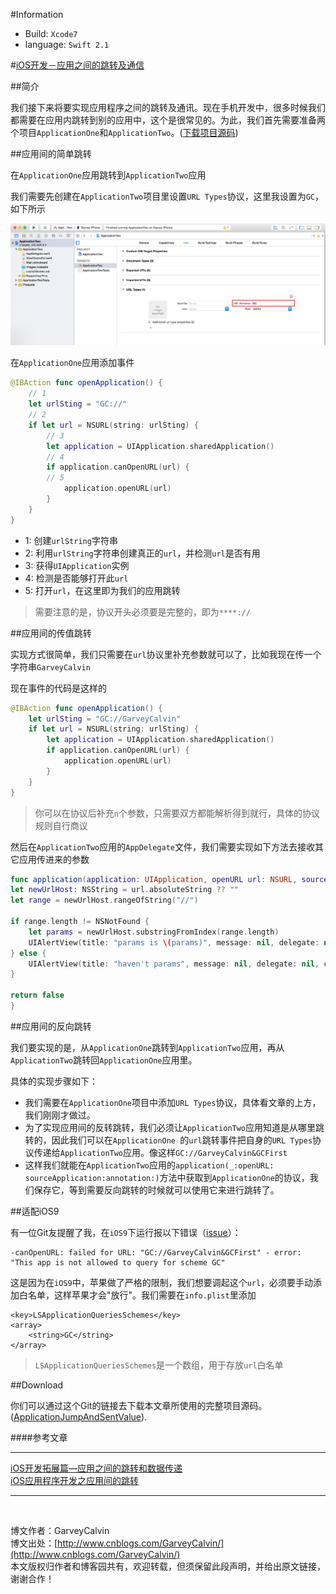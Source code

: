#Information

* Build: `Xcode7`
* language: `Swift 2.1`

#[iOS开发－应用之间的跳转及通信](http://www.cnblogs.com/GarveyCalvin/p/4877115.html)

##简介

我们接下来将要实现应用程序之间的跳转及通讯。现在手机开发中，很多时候我们都需要在应用内跳转到别的应用中，这个是很常见的。为此，我们首先需要准备两个项目`ApplicationOne`和`ApplicationTwo`。([下载项目源码](https://github.com/GarveyCalvin/ApplicationJumpAndSentValue))

##应用间的简单跳转

在`ApplicationOne`应用跳转到`ApplicationTwo`应用

我们需要先创建在`ApplicationTwo`项目里设置`URL Types`协议，这里我设置为`GC`，如下所示

![](Resource/url_type.png)

在`ApplicationOne`应用添加事件

```swift
@IBAction func openApplication() {
	// 1
    let urlSting = "GC://"
    // 2
    if let url = NSURL(string: urlSting) {
	    // 3
        let application = UIApplication.sharedApplication()
        // 4
        if application.canOpenURL(url) {
        // 5
            application.openURL(url)
        }
    }
}
```

* 1: 创建`urlString`字符串
* 2: 利用`urlString`字符串创建真正的`url`，并检测`url`是否有用
* 3: 获得`UIApplication`实例
* 4: 检测是否能够打开此`url`
* 5: 打开`url`，在这里即为我们的应用跳转

> 需要注意的是，协议开头必须要是完整的，即为`****://`

##应用间的传值跳转

实现方式很简单，我们只需要在`url`协议里补充参数就可以了，比如我现在传一个字符串`GarveyCalvin`

现在事件的代码是这样的

```swift
@IBAction func openApplication() {
    let urlSting = "GC://GarveyCalvin"
    if let url = NSURL(string: urlSting) {
        let application = UIApplication.sharedApplication()
        if application.canOpenURL(url) {
            application.openURL(url)
        }
    }
}
```

> 你可以在协议后补充`n`个参数，只需要双方都能解析得到就行，具体的协议规则自行商议

然后在`ApplicationTwo`应用的`AppDelegate`文件，我们需要实现如下方法去接收其它应用传进来的参数

```swift
func application(application: UIApplication, openURL url: NSURL, sourceApplication: String?, annotation: AnyObject?) -> Bool {
let newUrlHost: NSString = url.absoluteString ?? ""
let range = newUrlHost.rangeOfString("//")
    
if range.length != NSNotFound {
    let params = newUrlHost.substringFromIndex(range.length)
    UIAlertView(title: "params is \(params)", message: nil, delegate: nil, cancelButtonTitle: "Confirm").show()
} else {
    UIAlertView(title: "haven't params", message: nil, delegate: nil, cancelButtonTitle: "Confirm").show()
}
    
return false
}
```

##应用间的反向跳转

我们要实现的是，从`ApplicationOne`跳转到`ApplicationTwo`应用，再从`ApplicationTwo`跳转回`ApplicationOne`应用里。

具体的实现步骤如下：

* 我们需要在`ApplicationOne`项目中添加`URL Types`协议，具体看文章的上方，我们刚刚才做过。
* 为了实现应用间的反转跳转，我们必须让`ApplicationTwo`应用知道是从哪里跳转的，因此我们可以在`ApplicationOne `的`url`跳转事件把自身的`URL Types`协议传递给`ApplicationTwo`应用。像这样`GC://GarveyCalvin&GCFirst`
* 这样我们就能在`ApplicationTwo`应用的`application(_:openURL: sourceApplication:annotation:)`方法中获取到`ApplicationOne`的协议，我们保存它，等到需要反向跳转的时候就可以使用它来进行跳转了。

##适配iOS9

有一位Git友提醒了我，在`iOS9`下运行报以下错误（[issue](https://github.com/GarveyCalvin/ApplicationJumpAndSentValue/issues/1)）：

```
-canOpenURL: failed for URL: "GC://GarveyCalvin&GCFirst" - error: "This app is not allowed to query for scheme GC"
```

这是因为在`iOS9`中，苹果做了严格的限制，我们想要调起这个`url`，必须要手动添加白名单，这样苹果才会"放行"。我们需要在`info.plist`里添加

```
<key>LSApplicationQueriesSchemes</key>
<array>
	<string>GC</string>
</array>
```

> `LSApplicationQueriesSchemes`是一个数组，用于存放`url`白名单

##Download

你们可以通过这个Git的链接去下载本文章所使用的完整项目源码。([ApplicationJumpAndSentValue](https://github.com/GarveyCalvin/ApplicationJumpAndSentValue)).

####参考文章

---

[iOS开发拓展篇—应用之间的跳转和数据传递](http://www.cnblogs.com/wendingding/p/3972034.html)<br>
[iOS应用程序开发之应用间的跳转](http://www.cnblogs.com/letougaozao/p/3979096.html)


---
<br>

博文作者：GarveyCalvin<br>
博文出处：[http://www.cnblogs.com/GarveyCalvin/](http://www.cnblogs.com/GarveyCalvin/)<br>
本文版权归作者和博客园共有，欢迎转载，但须保留此段声明，并给出原文链接，谢谢合作！